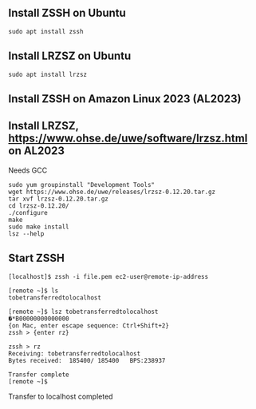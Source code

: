 ## Install ZSSH on Ubuntu
`sudo apt install zssh`

## Install LRZSZ on Ubuntu
`sudo apt install lrzsz`

## Install ZSSH on Amazon Linux 2023 (AL2023)

## Install LRZSZ, https://www.ohse.de/uwe/software/lrzsz.html on AL2023
Needs GCC
```
sudo yum groupinstall "Development Tools"
wget https://www.ohse.de/uwe/releases/lrzsz-0.12.20.tar.gz
tar xvf lrzsz-0.12.20.tar.gz
cd lrzsz-0.12.20/
./configure
make
sudo make install
lsz --help
```

## Start ZSSH
```
[localhost]$ zssh -i file.pem ec2-user@remote-ip-address

[remote ~]$ ls
tobetransferredtolocalhost

[remote ~]$ lsz tobetransferredtolocalhost
�*B00000000000000
{on Mac, enter escape sequence: Ctrl+Shift+2}
zssh > {enter rz}

zssh > rz
Receiving: tobetransferredtolocalhost                                              
Bytes received:  185400/ 185400   BPS:238937                

Transfer complete
[remote ~]$ 
```
Transfer to localhost completed
